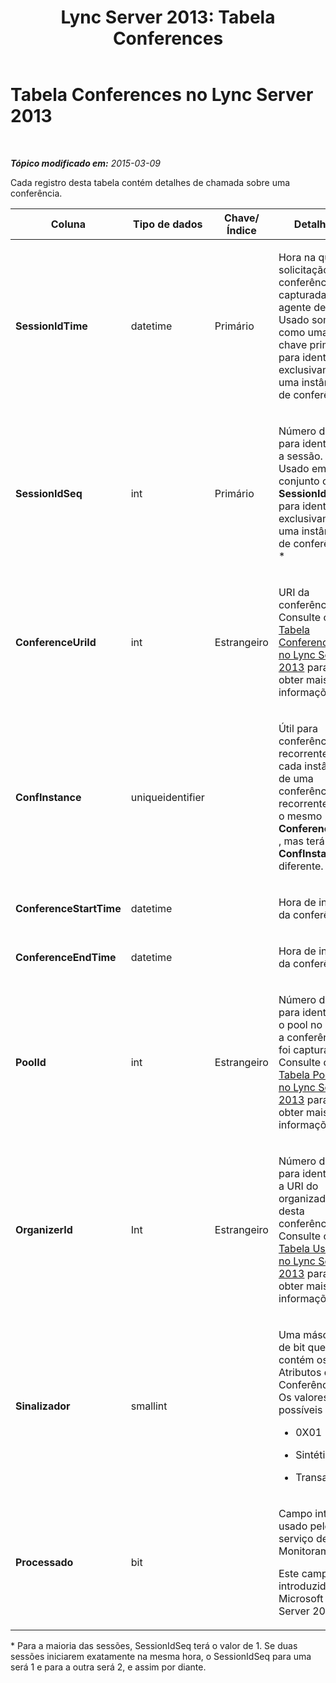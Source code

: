 ﻿---
title: 'Lync Server 2013: Tabela Conferences'
TOCTitle: Tabela Conferences
ms:assetid: c3da6271-b3c6-4898-894f-10456ec794d0
ms:mtpsurl: https://technet.microsoft.com/pt-br/library/Gg412964(v=OCS.15)
ms:contentKeyID: 49308025
ms.date: 05/19/2016
mtps_version: v=OCS.15
ms.translationtype: HT
---

# Tabela Conferences no Lync Server 2013

 

_**Tópico modificado em:** 2015-03-09_

Cada registro desta tabela contém detalhes de chamada sobre uma conferência.


<table>
<colgroup>
<col style="width: 25%" />
<col style="width: 25%" />
<col style="width: 25%" />
<col style="width: 25%" />
</colgroup>
<thead>
<tr class="header">
<th>Coluna</th>
<th>Tipo de dados</th>
<th>Chave/Índice</th>
<th>Detalhes</th>
</tr>
</thead>
<tbody>
<tr class="odd">
<td><p><strong>SessionIdTime</strong></p></td>
<td><p>datetime</p></td>
<td><p>Primário</p></td>
<td><p>Hora na qual a solicitação de conferência foi capturada pelo agente de CDR. Usado somente como uma chave primária para identificar exclusivamente uma instância de conferência.</p></td>
</tr>
<tr class="even">
<td><p><strong>SessionIdSeq</strong></p></td>
<td><p>int</p></td>
<td><p>Primário</p></td>
<td><p>Número de ID para identificar a sessão. Usado em conjunto com <strong>SessionIdTime</strong> para identificar exclusivamente uma instância de conferência. *</p></td>
</tr>
<tr class="odd">
<td><p><strong>ConferenceUriId</strong></p></td>
<td><p>int</p></td>
<td><p>Estrangeiro</p></td>
<td><p>URI da conferência. Consulte o <a href="lync-server-2013-conferenceuris-table.md">Tabela ConferenceUris no Lync Server 2013</a> para obter mais informações.</p></td>
</tr>
<tr class="even">
<td><p><strong>ConfInstance</strong></p></td>
<td><p>uniqueidentifier</p></td>
<td><p> </p></td>
<td><p>Útil para conferências recorrentes; cada instância de uma conferência recorrente tem o mesmo <strong>ConferenceUri</strong> , mas terá um <strong>ConfInstance</strong> diferente.</p></td>
</tr>
<tr class="odd">
<td><p><strong>ConferenceStartTime</strong></p></td>
<td><p>datetime</p></td>
<td><p> </p></td>
<td><p>Hora de início da conferência.</p></td>
</tr>
<tr class="even">
<td><p><strong>ConferenceEndTime</strong></p></td>
<td><p>datetime</p></td>
<td><p> </p></td>
<td><p>Hora de início da conferência.</p></td>
</tr>
<tr class="odd">
<td><p><strong>PoolId</strong></p></td>
<td><p>int</p></td>
<td><p>Estrangeiro</p></td>
<td><p>Número da ID para identificar o pool no qual a conferência foi capturada. Consulte o <a href="lync-server-2013-pools-table.md">Tabela Pools no Lync Server 2013</a> para obter mais informações.</p></td>
</tr>
<tr class="even">
<td><p><strong>OrganizerId</strong></p></td>
<td><p>Int</p></td>
<td><p>Estrangeiro</p></td>
<td><p>Número da ID para identificar a URI do organizador desta conferência. Consulte o <a href="lync-server-2013-users-table.md">Tabela Users no Lync Server 2013</a> para obter mais informações.</p></td>
</tr>
<tr class="odd">
<td><p><strong>Sinalizador</strong></p></td>
<td><p>smallint</p></td>
<td><p></p></td>
<td><p>Uma máscara de bit que contém os Atributos da Conferência. Os valores possíveis são:</p>
<ul>
<li><p>0X01</p></li>
<li><p>Sintético</p></li>
<li><p>Transação</p></li>
</ul></td>
</tr>
<tr class="even">
<td><p><strong>Processado</strong></p></td>
<td><p>bit</p></td>
<td><p></p></td>
<td><p>Campo interno usado pelo serviço de Monitoramento.</p>
<p>Este campo foi introduzido no Microsoft Lync Server 2013.</p></td>
</tr>
</tbody>
</table>


\* Para a maioria das sessões, SessionIdSeq terá o valor de 1. Se duas sessões iniciarem exatamente na mesma hora, o SessionIdSeq para uma será 1 e para a outra será 2, e assim por diante.

